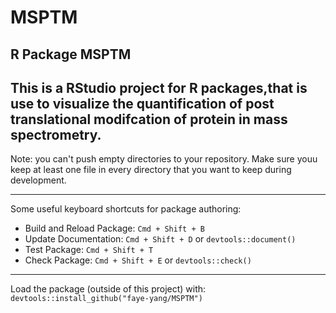 # MSPTM


## R Package MSPTM

This is a RStudio project for R packages,that is use to visualize the quantification of
post translational modifcation of protein in mass spectrometry.
-----------------------------------------------

Note: you can't push empty directories to your repository. Make sure youu keep
at least one file in every directory that you want to keep during development.

-----------------------------------------------

Some useful keyboard shortcuts for package authoring:

* Build and Reload Package:  `Cmd + Shift + B`
* Update Documentation:      `Cmd + Shift + D` or `devtools::document()`
* Test Package:              `Cmd + Shift + T`
* Check Package:             `Cmd + Shift + E` or `devtools::check()`

-----------------------------------------------


Load the package (outside of this project) with:
`devtools::install_github("faye-yang/MSPTM")`


